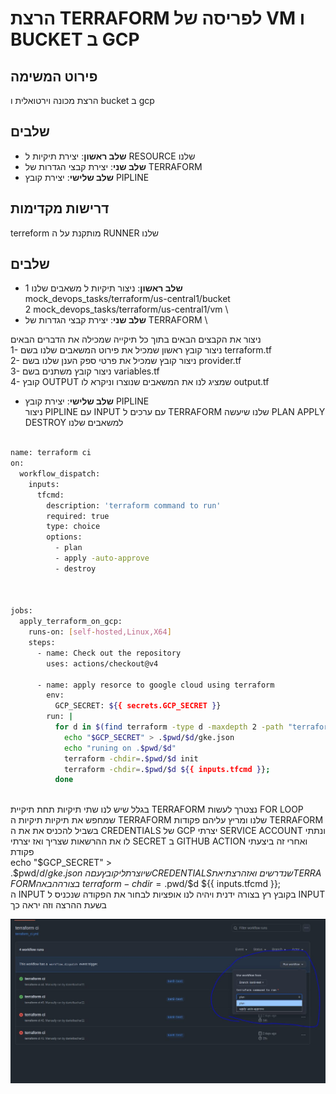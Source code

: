 # הרצת TERRAFORM  לפריסה של VM ו BUCKET ב GCP
## פירוט המשימה
הרצת מכונה וירטואלית ו bucket ב gcp
## שלבים 

- **שלב ראשון**: יצירת תיקיות ל RESOURCE שלנו 
- **שלב שני**: יצירת קבצי הגדרות של TERRAFORM 
- **שלב שלישי**: יצירת קובץ PIPLINE 


## דרישות מקדימות
terreform מותקנת על ה RUNNER  שלנו 


## שלבים

- **שלב ראשון**:
ניצור תיקיות ל משאבים שלנו 
1 mock_devops_tasks/terraform/us-central1/bucket\
2 mock_devops_tasks/terraform/us-central1/vm \
- **שלב שני**: יצירת קבצי הגדרות של TERRAFORM \

ניצור את הקבצים הבאים בתוך כל תיקייה שמכילה את הדברים  הבאים \
   1- ניצור קובץ ראשון שמכיל את פירוט המשאבים שלנו בשם terraform.tf \
   2- ניצור קובץ שמכיל את פרטי ספק הענן שלנו בשם  provider.tf \
   3- ניצור קובץ משתנים בשם variables.tf \
   4- קובץ OUTPUT שמציג לנו את המשאבים שנוצרו וניקרא לו output.tf

- **שלב שלישי**: יצירת קובץ PIPLINE \
ניצור PIPLINE עם INPUT עם ערכים ל TERRAFORM שלנו שיעשה PLAN APPLY DESTROY למשאבים שלנו 

```bash
    
name: terraform ci 
on:
  workflow_dispatch:
    inputs:
      tfcmd:
        description: 'terraform command to run'
        required: true       
        type: choice
        options:
          - plan
          - apply -auto-approve 
          - destroy


  
jobs:
  apply_terraform_on_gcp:
    runs-on: [self-hosted,Linux,X64]
    steps:
      - name: Check out the repository
        uses: actions/checkout@v4
        
      - name: apply resorce to google cloud using terraform
        env:
          GCP_SECRET: ${{ secrets.GCP_SECRET }}
        run: | 
          for d in $(find terraform -type d -maxdepth 2 -path "terraform/*/*"); do
            echo "$GCP_SECRET" > .$pwd/$d/gke.json
            echo "runing on .$pwd/$d"
            terraform -chdir=.$pwd/$d init
            terraform -chdir=.$pwd/$d ${{ inputs.tfcmd }}; 
          done
       
```
בגלל שיש לנו שתי תיקיות תחת תיקיית TERRAFORM נצטרך לעשות FOR LOOP שמחפש את תיקיות תיקיות ה TERRAFORM שלנו ומריץ עליהם פקודות TERRAFORM \
בשביל להכניס את את ה CREDENTIALS של GCP יצרתי SERVICE ACCOUNT ונתתי לו את ההרשאות שצריך ואז יצרתי SECRET ב GITHUB ACTION ואחרי זה ביצעתי פקודת\
 echo "$GCP_SECRET" > .$pwd/$d/gke.json \
  שיוצרת לי קובץ עם ה CREDENTIALS שנדרשים\
ואז הרצתי את TERRAFORM בצורה הבאה \
terraform -chdir=.$pwd/$d ${{ inputs.tfcmd }}; \
ה INPUT בקובץ רץ בצורה ידנית ויהיה לנו אופציות לבחור את הפקודה שנכניס ל INPUT בשעת ההרצה וזה יראה כך 

![הרצת PIPLINE שלנו ](https://github.com/danielbachar11/phtoes/blob/main/kan-9/input.JPG)        









